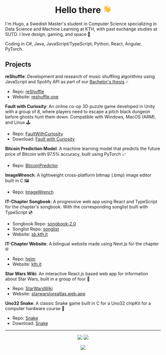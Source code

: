 <h1 align="center">Hello there <a href="https://youtu.be/dQw4w9WgXcQ"><img height="26em" src="https://raw.githubusercontent.com/Cactooz/Cactooz/main/img/hand.svg"></a></h1>

I'm Hugo, a Swedish Master's student in Computer Science specializing in Data Science and Machine Learning at KTH, with past exchange studies at SUTD. I love design, gaming, and space 🚀

Coding in C#, Java, JavaScript/TypeScript, Python, React, Angular, PyTorch.

## Projects

**reShuffle**: 
Development and research of music shuffling algorithms using JavaScript and Spotify API as part of our [Bachelor's thesis](http://kth.diva-portal.org/smash/record.jsf?pid=diva2:1906561) 🎶

- Repo: [reShuffle](https://github.com/Cactooz/reShuffle)
- Website: [reshuffle.one](https://reshuffle.one/)

**Fault with Curiosity**: 
An online co-op 3D puzzle game developed in Unity with a group of 8, where players need to escape a pitch black dungeon before ghosts hunt them down. Compatible with Windows, MacOS (ARM), and Linux 🕹️

- Repo: [FaultWithCuriosity](https://github.com/TeamAlphaKTH/FaultWithCuriosity)
- Download: [Fault with Curiosity](https://github.com/TeamAlphaKTH/FaultWithCuriosity/releases/latest)

**Bitcoin Prediction Model**: 
A machine learning model that predicts the future price of Bitcoin with 97.5% accuracy, built using PyTorch 📈

- Repo: [BitcoinPredictor](https://github.com/Cactooz/BitcoinPredictor)

**ImageWrench**: 
A lightweight cross-platform bitmap (.bmp) image editor built in C 🖼️

- Repo: [ImageWrench](https://github.com/Cactooz/ImageWrench)

**IT-Chapter Songbook**:
A progressive web app using React and TypeScript for the chapter's songbook. With the corresponding songlist built with TypeScript 💿

- Songbook Repo: [songbook-2.0](https://github.com/itsektionen/songbook-2.0)
- Songlist Repo: [songlist](https://github.com/itsektionen/songlist)
- Website: [sb.kth.it](https://sb.kth.it/)

**IT-Chapter Website**:
A bilingual website made using Next.js for the chapter 🌐

- Repo: [heim](https://github.com/itsektionen/heim)
- Website: [kth.it](https://kth.it/)

**Star Wars Wiki**: 
An interactive React.js based web app for information about Star Wars, built in a group of four 🌌

- Repo: [StarWarsWiki](https://github.com/Cactooz/StarWarsWiki)
- Website: [starwarsloreatlas.web.app](https://starwarsloreatlas.web.app/)

**Uno32 Snake**: 
A classic Snake game built in C for a Uno32 chipKit for a computer hardware course 🐍

- Repo: [Snake](https://github.com/Cactooz/Snake)
- Download: [Snake](https://github.com/Cactooz/Snake/releases/latest)

---

<p align="center" width="100%">
    <img src="https://github-readme-stats.vercel.app/api?username=Cactooz&show_icons=true&bg_color=0D1117&border_color=30363D&text_color=ADBAC7&title_color=ADBAC7&icon_color=FF6600&line_height=20">
    <img src="https://github-readme-stats.vercel.app/api/top-langs/?username=Cactooz&size_weight=0.5&count_weight=0.5&layout=compact&bg_color=0D1117&border_color=30363D&text_color=ADBAC7&title_color=ADBAC7">
</p>
<p align="center" width="100%">
    <img src="http://github-readme-streak-stats.herokuapp.com?user=Cactooz&theme=dark&date_format=j%20M%5B%20Y%5D&background=0D1117&sideLabels=ADBAC7&currStreakLabel=FF6600&border=30363D&stroke=0D1117&ring=FF6600&fire=FF6600&dates=ADBAC7&currStreakNum=ADBAC7&sideNums=ADBAC7&card_height=160">
</p>
